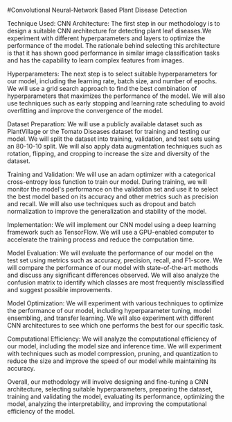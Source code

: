 #Convolutional Neural-Network Based Plant Disease Detection


Technique Used:
CNN Architecture:
The first step in our methodology is to design a suitable CNN architecture for detecting
plant leaf diseases.We experiment with different hyperparameters and layers to optimize
the performance of the model. The rationale behind selecting this architecture is that it
has shown good performance in similar image classification tasks and has the capability
to learn complex features from images.

Hyperparameters:
The next step is to select suitable hyperparameters for our model, including the learning
rate, batch size, and number of epochs. We will use a grid search approach to find the
best combination of hyperparameters that maximizes the performance of the model. We
will also use techniques such as early stopping and learning rate scheduling to avoid
overfitting and improve the convergence of the model.

Dataset Preparation:
We will use a publicly available dataset such as PlantVillage or the Tomato Diseases
dataset for training and testing our model. We will split the dataset into training,
validation, and test sets using an 80-10-10 split. We will also apply data augmentation
techniques such as rotation, flipping, and cropping to increase the size and diversity of
the dataset.

Training and Validation:
We will use an adam optimizer with a categorical cross-entropy loss function to train our
model. During training, we will monitor the model's performance on the validation set
and use it to select the best model based on its accuracy and other metrics such as
precision and recall. We will also use techniques such as dropout and batch normalization
to improve the generalization and stability of the model.

Implementation:
We will implement our CNN model using a deep learning framework such as
TensorFlow. We will use a GPU-enabled computer to accelerate the training process and
reduce the computation time.

Model Evaluation:
We will evaluate the performance of our model on the test set using metrics such as
accuracy, precision, recall, and F1-score. We will compare the performance of our model
with state-of-the-art methods and discuss any significant differences observed. We will
also analyze the confusion matrix to identify which classes are most frequently
misclassified and suggest possible improvements.

Model Optimization:
We will experiment with various techniques to optimize the performance of our model,
including hyperparameter tuning, model ensembling, and transfer learning. We will also
experiment with different CNN architectures to see which one performs the best for our
specific task.

Computational Efficiency:
We will analyze the computational efficiency of our model, including the model size and
inference time. We will experiment with techniques such as model compression, pruning,
and quantization to reduce the size and improve the speed of our model while
maintaining its accuracy.

Overall, our methodology will involve designing and fine-tuning a CNN architecture,
selecting suitable hyperparameters, preparing the dataset, training and validating the
model, evaluating its performance, optimizing the model, analyzing the interpretability,
and improving the computational efficiency of the model.

